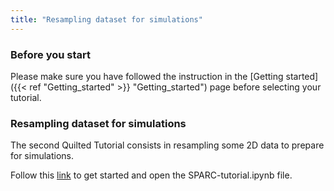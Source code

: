 ```yaml
---
title: "Resampling dataset for simulations"
---
```

### **Before you start**
Please make sure you have followed the instruction in the [Getting started]({{< ref "Getting_started" >}} "Getting_started") page before selecting your tutorial.


### **Resampling dataset for simulations**
The second Quilted Tutorial consists in resampling some 2D data to prepare for simulations. 

Follow this [link](http://127.0.0.1:8888/lab) to get started and open the SPARC-tutorial.ipynb file.


